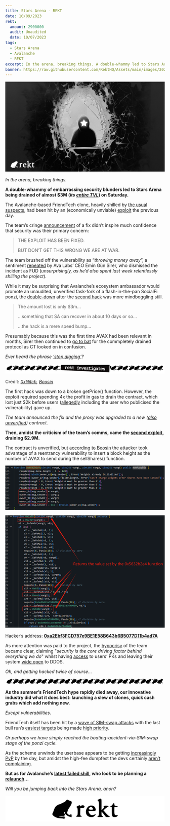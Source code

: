 ```yaml
---
title: Stars Arena - REKT
date: 10/09/2023
rekt:
  amount: 2900000
  audit: Unaudited
  date: 10/07/2023
tags:
  - Stars Arena
  - Avalanche
  - REKT
excerpt: In the arena, breaking things. A double-whammy led to Stars Arena being drained of almost $3M on Saturday. Ever heard the phrase ‘stop digging’?
banner: https://raw.githubusercontent.com/RektHQ/Assets/main/images/2023/01/stars-arena-header.png
---
```


![](https://raw.githubusercontent.com/RektHQ/Assets/main/images/2023/01/stars-arena-header.png)

_In the arena, breaking things._

**A double-whammy of embarrassing security blunders led to Stars Arena being drained of almost $3M (_its [entire TVL](https://defillama.com/protocol/stars-arena)_) on Saturday.**

The Avalanche-based FriendTech clone, heavily shilled by [the usual suspects](https://twitter.com/WazzCrypto/status/1710712756620378599), had been hit by an (economically unviable) [exploit](https://twitter.com/0xlilitch/status/1709885464209973549) the previous day.

The team’s cringe [announcement](https://twitter.com/starsarenacom/status/1709934535570608172) of a fix didn’t inspire much confidence that security was their primary concern:

>THE EXPLOIT HAS BEEN FIXED.
>
>BUT DON’T GET THIS WRONG WE ARE AT WAR.

The team brushed off the vulnerability as “_throwing money away_”, a sentiment [repeated](https://twitter.com/el33th4xor/status/1709923165919387999) by Ava Labs’ CEO Emin Gün Sirer, who dismissed the incident as FUD (_unsurprisingly, as he’d also spent last week relentlessly shilling the project_).

While it may be surprising that Avalanche’s ecosystem ambassador would promote an unaudited, unverified fask-fork of a flash-in-the-pan SocialFi ponzi, the [double-down](https://twitter.com/el33th4xor/status/1710617850807832910) after the [second hack](https://twitter.com/0xLawliette/status/1710535739975549352) was more mindboggling still.

>The amount lost is only $3m…
>
>...something that SA can recover in about 10 days or so…
>
>...the hack is a mere speed bump...

Presumably because this was the first time AVAX had been relevant in months, Sirer then continued to [go to bat](https://twitter.com/el33th4xor/status/1710762025133965407) for the commpletely drained protocol as CT looked on in confusion.

_Ever heard the phrase [‘stop digging’](https://twitter.com/gametheorizing/status/1710629754200793495)?_

![](https://raw.githubusercontent.com/RektHQ/Assets/main/images/2021/09/rekt-investigates-linebreak.png)

Credit: _[0xlilitch](https://twitter.com/0xlilitch/status/1709885464209973549), [Beosin](https://twitter.com/BeosinAlert/status/1710578517522718970)_

The first hack was down to a broken getPrice() function. However, the exploit required spending 4x the profit in gas to drain the contract, which lost just $2k before users ([allegedly](https://twitter.com/AveryBigweapon/status/1709910431307817419) including the user who publicised the vulnerability) gave up.

_The team announced the fix and the proxy was upgraded to a new ([also unverified](https://twitter.com/ZoomerAnon/status/1710548542735999174)) contract._

**Then, amidst the criticism of the team’s comms, came the [second exploit](https://twitter.com/starsarenacom/status/1710540444075978846), draining $2.9M.**

The contract is unverified, but [according to Beosin](https://twitter.com/BeosinAlert/status/1710578517522718970) the attacker took advantage of a reentrancy vulnerability to insert a block height as the number of AVAX to send during the sellShares() function.

![](https://raw.githubusercontent.com/RektHQ/Assets/main/images/2023/01/stars-arena-code1.png)

![](https://raw.githubusercontent.com/RektHQ/Assets/main/images/2023/01/stars-arena-code2.png)

Hacker’s address: **[0xa2Ebf3FCD757e9BE1E58B643b6B5077D11b4ad7A](https://snowtrace.io/address/0xa2Ebf3FCD757e9BE1E58B643b6B5077D11b4ad7A)**

As more attention was paid to the project, the [hypocrisy](https://twitter.com/0xfoobar/status/1710715320556482929) of the team became clear, claiming "_security is the core driving factor behind everything we do_" whilst having [access](https://twitter.com/0xfoobar/status/1710699199832965391) to users’ PKs and leaving their system [wide open](https://twitter.com/0xCygaar/status/1710685982582780078) to DDOS.

_Oh, and getting hacked twice of course…_

![](https://raw.githubusercontent.com/RektHQ/Assets/main/images/2021/03/rekt-linebreak.png)

**As the summer’s FriendTech hype rapidly died away, our innovative industry did what it does best: launching a slew of clones, quick cash grabs which add nothing new.**

_Except vulnerabilities._

FriendTech itself has been hit by a [wave of SIM-swap attacks](https://twitter.com/zachxbt/status/1709697295464141208) with the last bull run’s [easiest targets](https://rekt.news/monkey-business/) being made [high priority](https://twitter.com/zachxbt/status/1709636770218832101).

_Or perhaps we have simply reached the boating-accident-via-SIM-swap stage of the ponzi cycle._

As the scheme unwinds the userbase appears to be getting [increasingly PvP](https://twitter.com/CirrusNFT/status/1709645708679405900) by the day, but amidst the high-fee dumpfest the devs certainly [aren’t complaining](https://www.theblock.co/post/255279/friendtech-developers-rake-in-nearly-20-million-since-august-launch).

**But as for Avalanche’s [latest failed shill](https://twitter.com/0xGokek/status/1710633927139057997), who look to be planning a [relaunch](https://twitter.com/starsarenacom/status/1711068297397936226)…**

_Will you be jumping back into the Stars Arena, anon?_

![](https://raw.githubusercontent.com/RektHQ/Assets/main/images/2021/08/rekt-outline-conc.png)
